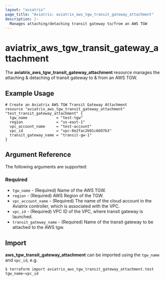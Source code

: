 ```yaml
---
layout: "aviatrix"
page_title: "Aviatrix: aviatrix_aws_tgw_transit_gateway_attachment"
description: |-
  Manages attaching/detaching transit gateway to/from an AWS TGW
---
```


# aviatrix_aws_tgw_transit_gateway_attachment

The **aviatrix_aws_tgw_transit_gateway_attachment** resource manages the attaching & detaching of transit gateway to & from an AWS TGW.

## Example Usage

```hcl
# Create an Aviatrix AWS TGW Transit Gateway Attachment
resource "aviatrix_aws_tgw_transit_gateway_attachment" "test_transit_gateway_attachment" {
  tgw_name             = "test-tgw"
  region               = "us-east-1"
  vpc_account_name     = "test-account"
  vpc_id               = "vpc-0e2fac2b91c6697b3"
  transit_gateway_name = "transit-gw-1"
}
```

## Argument Reference

The following arguments are supported:

### Required
* `tgw_name` - (Required) Name of the AWS TGW.
* `region` - (Required) AWS Region of the TGW.
* `vpc_account_name` - (Required) The name of the cloud account in the Aviatrix controller, which is associated with the VPC.
* `vpc_id` - (Required) VPC ID of the VPC, where transit gateway is launched.
* `transit_gateway_name` - (Required) Name of the transit gateway to be attached to the AWS tgw.

## Import

**aws_tgw_transit_gateway_attachment** can be imported using the `tgw_name` and `vpc_id`, e.g.

```
$ terraform import aviatrix_aws_tgw_transit_gateway_attachment.test tgw_name~vpc_id
```
